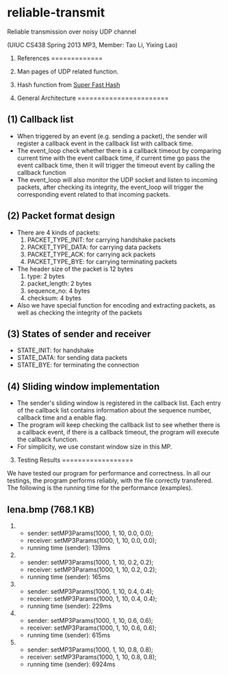 # reliable-transmit
Reliable transmission over noisy UDP channel 

(UIUC CS438 Spring 2013 MP3, Member: Tao Li, Yixing Lao)

1. References
=============
1. Man pages of UDP related function.
2. Hash function from
   <a href="http://www.azillionmonkeys.com/qed/hash.html">
   Super Fast Hash</a>


2. General Architecture
=======================

(1) Callback list
-----------------
* When triggered by an event (e.g. sending a packet), the sender
  will register a callback event in the callback list with
  callback time.
* The event_loop check whether there is a callback timeout by
  comparing current time with the event callback time, if current
  time go pass the event callback time, then it will trigger the
  timeout event by calling the callback function
* The event_loop will also monitor the UDP socket and listen to
  incoming packets, after checking its integrity, the event_loop
  will trigger the corresponding event related to that incoming
  packets.

(2) Packet format design
------------------------
* There are 4 kinds of packets:
  1. PACKET\_TYPE\_INIT: for carrying handshake packets
  2. PACKET\_TYPE\_DATA: for carrying data packets
  3. PACKET\_TYPE\_ACK: for carrying ack packets
  4. PACKET\_TYPE\_BYE: for carrying terminating packets
* The header size of the packet is 12 bytes
  1. type: 2 bytes
  2. packet_length: 2 bytes
  3. sequence\_no: 4 bytes
  4. checksum: 4 bytes
* Also we have special function for encoding and extracting
      packets, as well as checking the integrity of the packets

(3) States of sender and receiver
---------------------------------
* STATE\_INIT: for handshake
* STATE\_DATA: for sending data packets
* STATE\_BYE: for terminating the connection

(4) Sliding window implementation
---------------------------------
* The sender's sliding window is registered in the callback list.
  Each entry of the callback list contains information about the
  sequence number, callback time and a enable flag.
* The program will keep checking the callback list to see whether
  there is a callback event, if there is a callback timeout, the
  program will execute the callback function.
* For simplicity, we use constant window size in this MP.


3. Testing Results
==================

We have tested our program for performance and correctness. In all
our testings, the program performs reliably, with the file correctly
transfered. The following is the running time for the performance
(examples).

lena.bmp (768.1 KB)
-------------------

1. * sender: setMP3Params(1000, 1, 10, 0.0, 0.0);
   * receiver: setMP3Params(1000, 1, 10, 0.0, 0.0);
   * running time (sender): 139ms

2. * sender: setMP3Params(1000, 1, 10, 0.2, 0.2);
   * receiver: setMP3Params(1000, 1, 10, 0.2, 0.2);
   * running time (sender): 165ms

3. * sender: setMP3Params(1000, 1, 10, 0.4, 0.4);
   * receiver: setMP3Params(1000, 1, 10, 0.4, 0.4);
   * running time (sender): 229ms

4. * sender: setMP3Params(1000, 1, 10, 0.6, 0.6);
   * receiver: setMP3Params(1000, 1, 10, 0.6, 0.6);
   * running time (sender): 615ms

5. * sender: setMP3Params(1000, 1, 10, 0.8, 0.8);
   * receiver: setMP3Params(1000, 1, 10, 0.8, 0.8);
   * running time (sender): 6924ms

